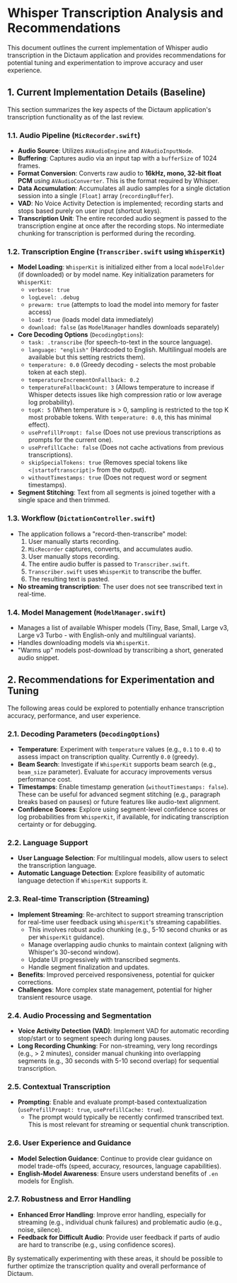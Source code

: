 # Whisper Transcription Analysis and Recommendations

This document outlines the current implementation of Whisper audio transcription in the Dictaum application and provides recommendations for potential tuning and experimentation to improve accuracy and user experience.

## 1. Current Implementation Details (Baseline)

This section summarizes the key aspects of the Dictaum application's transcription functionality as of the last review.

### 1.1. Audio Pipeline (`MicRecorder.swift`)
*   **Audio Source**: Utilizes `AVAudioEngine` and `AVAudioInputNode`.
*   **Buffering**: Captures audio via an input tap with a `bufferSize` of 1024 frames.
*   **Format Conversion**: Converts raw audio to **16kHz, mono, 32-bit float PCM** using `AVAudioConverter`. This is the format required by Whisper.
*   **Data Accumulation**: Accumulates all audio samples for a single dictation session into a single `[Float]` array (`recordingBuffer`).
*   **VAD**: No Voice Activity Detection is implemented; recording starts and stops based purely on user input (shortcut keys).
*   **Transcription Unit**: The entire recorded audio segment is passed to the transcription engine at once after the recording stops. No intermediate chunking for transcription is performed during the recording.

### 1.2. Transcription Engine (`Transcriber.swift` using `WhisperKit`)
*   **Model Loading**: `WhisperKit` is initialized either from a local `modelFolder` (if downloaded) or by model name. Key initialization parameters for `WhisperKit`:
    *   `verbose: true`
    *   `logLevel: .debug`
    *   `prewarm: true` (attempts to load the model into memory for faster access)
    *   `load: true` (loads model data immediately)
    *   `download: false` (as `ModelManager` handles downloads separately)
*   **Core Decoding Options** (`DecodingOptions`):
    *   `task: .transcribe` (for speech-to-text in the source language).
    *   `language: "english"` (Hardcoded to English. Multilingual models are available but this setting restricts them).
    *   `temperature: 0.0` (Greedy decoding - selects the most probable token at each step).
    *   `temperatureIncrementOnFallback: 0.2`
    *   `temperatureFallbackCount: 3` (Allows temperature to increase if Whisper detects issues like high compression ratio or low average log probability).
    *   `topK: 5` (When temperature is > 0, sampling is restricted to the top K most probable tokens. With `temperature: 0.0`, this has minimal effect).
    *   `usePrefillPrompt: false` (Does not use previous transcriptions as prompts for the current one).
    *   `usePrefillCache: false` (Does not cache activations from previous transcriptions).
    *   `skipSpecialTokens: true` (Removes special tokens like `<|startoftranscript|>` from the output).
    *   `withoutTimestamps: true` (Does not request word or segment timestamps).
*   **Segment Stitching**: Text from all segments is joined together with a single space and then trimmed.

### 1.3. Workflow (`DictationController.swift`)
*   The application follows a "record-then-transcribe" model:
    1. User manually starts recording.
    2. `MicRecorder` captures, converts, and accumulates audio.
    3. User manually stops recording.
    4. The entire audio buffer is passed to `Transcriber.swift`.
    5. `Transcriber.swift` uses `WhisperKit` to transcribe the buffer.
    6. The resulting text is pasted.
*   **No streaming transcription**: The user does not see transcribed text in real-time.

### 1.4. Model Management (`ModelManager.swift`)
*   Manages a list of available Whisper models (Tiny, Base, Small, Large v3, Large v3 Turbo - with English-only and multilingual variants).
*   Handles downloading models via `WhisperKit`.
*   "Warms up" models post-download by transcribing a short, generated audio snippet.

## 2. Recommendations for Experimentation and Tuning

The following areas could be explored to potentially enhance transcription accuracy, performance, and user experience.

### 2.1. Decoding Parameters (`DecodingOptions`)
*   **Temperature**: Experiment with `temperature` values (e.g., `0.1` to `0.4`) to assess impact on transcription quality. Currently `0.0` (greedy).
*   **Beam Search**: Investigate if `WhisperKit` supports beam search (e.g., `beam_size` parameter). Evaluate for accuracy improvements versus performance cost.
*   **Timestamps**: Enable timestamp generation (`withoutTimestamps: false`). These can be useful for advanced segment stitching (e.g., paragraph breaks based on pauses) or future features like audio-text alignment.
*   **Confidence Scores**: Explore using segment-level confidence scores or log probabilities from `WhisperKit`, if available, for indicating transcription certainty or for debugging.

### 2.2. Language Support
*   **User Language Selection**: For multilingual models, allow users to select the transcription language.
*   **Automatic Language Detection**: Explore feasibility of automatic language detection if `WhisperKit` supports it.

### 2.3. Real-time Transcription (Streaming)
*   **Implement Streaming**: Re-architect to support streaming transcription for real-time user feedback using `WhisperKit`'s streaming capabilities.
    *   This involves robust audio chunking (e.g., 5-10 second chunks or as per `WhisperKit` guidance).
    *   Manage overlapping audio chunks to maintain context (aligning with Whisper's 30-second window).
    *   Update UI progressively with transcribed segments.
    *   Handle segment finalization and updates.
*   **Benefits**: Improved perceived responsiveness, potential for quicker corrections.
*   **Challenges**: More complex state management, potential for higher transient resource usage.

### 2.4. Audio Processing and Segmentation
*   **Voice Activity Detection (VAD)**: Implement VAD for automatic recording stop/start or to segment speech during long pauses.
*   **Long Recording Chunking**: For non-streaming, very long recordings (e.g., > 2 minutes), consider manual chunking into overlapping segments (e.g., 30 seconds with 5-10 second overlap) for sequential transcription.

### 2.5. Contextual Transcription
*   **Prompting**: Enable and evaluate prompt-based contextualization (`usePrefillPrompt: true`, `usePrefillCache: true`).
    *   The prompt would typically be recently confirmed transcribed text. This is most relevant for streaming or sequential chunk transcription.

### 2.6. User Experience and Guidance
*   **Model Selection Guidance**: Continue to provide clear guidance on model trade-offs (speed, accuracy, resources, language capabilities).
*   **English-Model Awareness**: Ensure users understand benefits of `.en` models for English.

### 2.7. Robustness and Error Handling
*   **Enhanced Error Handling**: Improve error handling, especially for streaming (e.g., individual chunk failures) and problematic audio (e.g., noise, silence).
*   **Feedback for Difficult Audio**: Provide user feedback if parts of audio are hard to transcribe (e.g., using confidence scores).

By systematically experimenting with these areas, it should be possible to further optimize the transcription quality and overall performance of Dictaum.
